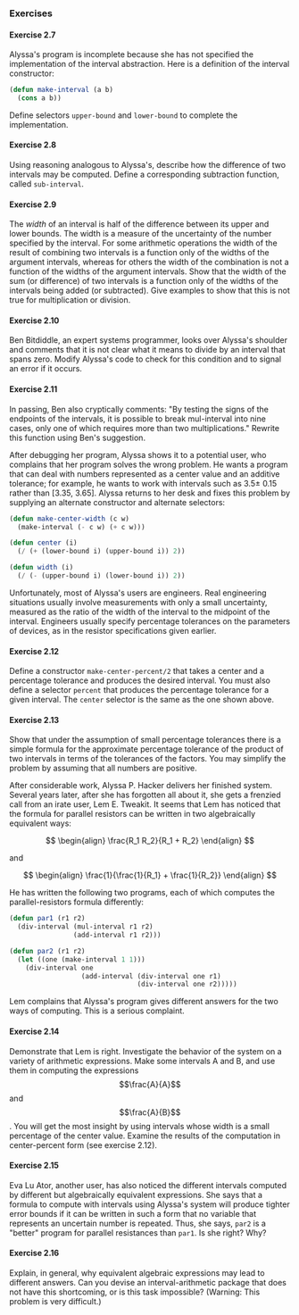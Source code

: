 ### Exercises

#### Exercise 2.7

 Alyssa's program is incomplete because she has not specified the implementation of the interval abstraction. Here is a definition of the interval constructor:

```lisp
(defun make-interval (a b)
  (cons a b))
```

Define selectors ``upper-bound`` and ``lower-bound`` to complete the implementation.

#### Exercise 2.8

Using reasoning analogous to Alyssa's, describe how the difference of two intervals may be computed. Define a corresponding subtraction function, called ``sub-interval``.

#### Exercise 2.9

The *width* of an interval is half of the difference between its upper and lower bounds. The width is a measure of the uncertainty of the number specified by the interval. For some arithmetic operations the width of the result of combining two intervals is a function only of the widths of the argument intervals, whereas for others the width of the combination is not a function of the widths of the argument intervals. Show that the width of the sum (or difference) of two intervals is a function only of the widths of the intervals being added (or subtracted). Give examples to show that this is not true for multiplication or division.

#### Exercise 2.10

Ben Bitdiddle, an expert systems programmer, looks over Alyssa's shoulder and comments that it is not clear what it means to divide by an interval that spans zero. Modify Alyssa's code to check for this condition and to signal an error if it occurs.

#### Exercise 2.11

In passing, Ben also cryptically comments: "By testing the signs of the endpoints of the intervals, it is possible to break mul-interval into nine cases, only one of which requires more than two multiplications." Rewrite this function using Ben's suggestion.

After debugging her program, Alyssa shows it to a potential user, who complains that her program solves the wrong problem. He wants a program that can deal with numbers represented as a center value and an additive tolerance; for example, he wants to work with intervals such as 3.5± 0.15 rather than [3.35, 3.65]. Alyssa returns to her desk and fixes this problem by supplying an alternate constructor and alternate selectors:

```lisp
(defun make-center-width (c w)
  (make-interval (- c w) (+ c w)))

(defun center (i)
  (/ (+ (lower-bound i) (upper-bound i)) 2))

(defun width (i)
  (/ (- (upper-bound i) (lower-bound i)) 2))
```
  
Unfortunately, most of Alyssa's users are engineers. Real engineering situations usually involve measurements with only a small uncertainty, measured as the ratio of the width of the interval to the midpoint of the interval. Engineers usually specify percentage tolerances on the parameters of devices, as in the resistor specifications given earlier.

#### Exercise 2.12

Define a constructor ``make-center-percent/2`` that takes a center and a percentage tolerance and produces the desired interval. You must also define a selector ``percent`` that produces the percentage tolerance for a given interval. The ``center`` selector is the same as the one shown above.

#### Exercise 2.13

Show that under the assumption of small percentage tolerances there is a simple formula for the approximate percentage tolerance of the product of two intervals in terms of the tolerances of the factors. You may simplify the problem by assuming that all numbers are positive.

After considerable work, Alyssa P. Hacker delivers her finished system. Several years later, after she has forgotten all about it, she gets a frenzied call from an irate user, Lem E. Tweakit. It seems that Lem has noticed that the formula for parallel resistors can be written in two algebraically equivalent ways:

$$
\begin{align}
\frac{R_1 R_2}{R_1 + R_2}
\end{align}
$$

and

$$
\begin{align}
\frac{1}{\frac{1}{R_1} + \frac{1}{R_2}}
\end{align}
$$

He has written the following two programs, each of which computes the parallel-resistors formula differently:

```lisp
(defun par1 (r1 r2)
  (div-interval (mul-interval r1 r2)
                (add-interval r1 r2)))

(defun par2 (r1 r2)
  (let ((one (make-interval 1 1))) 
    (div-interval one
                  (add-interval (div-interval one r1)
                                (div-interval one r2)))))
```

Lem complains that Alyssa's program gives different answers for the two ways of computing. This is a serious complaint.

#### Exercise 2.14

Demonstrate that Lem is right. Investigate the behavior of the system on a variety of arithmetic expressions. Make some intervals A and B, and use them in computing the expressions $$\frac{A}{A}$$ and $$\frac{A}{B}$$. You will get the most insight by using intervals whose width is a small percentage of the center value. Examine the results of the computation in center-percent form (see exercise 2.12).

#### Exercise 2.15

Eva Lu Ator, another user, has also noticed the different intervals computed by different but algebraically equivalent expressions. She says that a formula to compute with intervals using Alyssa's system will produce tighter error bounds if it can be written in such a form that no variable that represents an uncertain number is repeated. Thus, she says, ``par2`` is a "better" program for parallel resistances than ``par1``. Is she right? Why?

#### Exercise 2.16

Explain, in general, why equivalent algebraic expressions may lead to different answers. Can you devise an interval-arithmetic package that does not have this shortcoming, or is this task impossible? (Warning: This problem is very difficult.)
